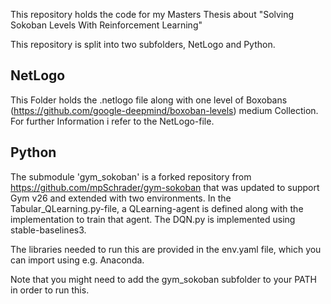 This repository holds the code for my Masters Thesis about "Solving Sokoban Levels With Reinforcement Learning"

This repository is split into two subfolders, NetLogo and Python.

## NetLogo
This Folder holds the .netlogo file along with one level of Boxobans (https://github.com/google-deepmind/boxoban-levels) medium Collection.
For further Information i refer to the NetLogo-file.


## Python
The submodule 'gym_sokoban' is a forked repository from https://github.com/mpSchrader/gym-sokoban that was updated to support Gym v26 and extended with two environments.
In the Tabular_QLearning.py-file, a QLearning-agent is defined along with the implementation to train that agent.
The DQN.py is implemented using stable-baselines3.

The libraries needed to run this are provided in the env.yaml file, which you can import using e.g. Anaconda.

Note that you might need to add the gym_sokoban subfolder to your PATH in order to run this.